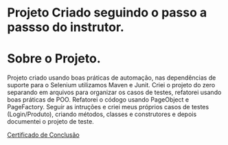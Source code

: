 #  Projeto Criado seguindo o passo a passso do instrutor.
# Sobre o Projeto.
Projeto criado usando boas práticas de automação, nas dependências de suporte para o Selenium
utilizamos Maven e Junit.
Criei o projeto do zero separando em arquivos para organizar os casos de testes, refatorei usando boas práticas de POO.
Refatorei o códogo usando PageObject e PageFactory.
Seguir as intruções  e criei meus próprios casos de testes (Login/Produto), criando métodos, classes e construtores e depois documentei o projeto de teste.

[Certificado de Conclusão](https://www.udemy.com/certificate/UC-9a46f581-b68d-4d54-b9bd-e8752f9edb1b/?utm_source=sendgrid.com&utm_medium=email&utm_campaign=email)
